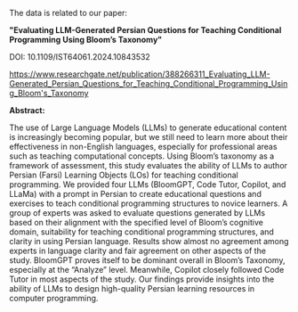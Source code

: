 The data is related to our paper:

**"Evaluating LLM-Generated Persian Questions for Teaching Conditional Programming Using Bloom’s Taxonomy"**

DOI: 10.1109/IST64061.2024.10843532

https://www.researchgate.net/publication/388266311_Evaluating_LLM-Generated_Persian_Questions_for_Teaching_Conditional_Programming_Using_Bloom's_Taxonomy

**Abstract:**

The use of Large Language Models (LLMs) to generate educational content is increasingly becoming popular, but we still need to learn more about their effectiveness in non-English languages, especially for professional areas such as teaching computational concepts. Using Bloom’s taxonomy as a framework of assessment, this study evaluates the ability of LLMs to author Persian (Farsi) Learning Objects (LOs) for teaching conditional programming. We provided four LLMs (BloomGPT, Code Tutor, Copilot, and LLaMa) with a prompt in Persian to create educational questions and exercises to teach conditional programming structures to novice learners. A group of experts was asked to evaluate questions generated by LLMs based on their alignment with the specified level of Bloom’s cognitive domain, suitability for teaching conditional programming structures, and clarity in using Persian language. Results show almost no agreement among experts in language clarity and fair agreement on other aspects of the study. BloomGPT proves itself to be dominant overall in Bloom’s Taxonomy, especially at the “Analyze” level. Meanwhile, Copilot closely followed Code Tutor in most aspects of the study. Our findings provide insights into the ability of LLMs to design high-quality Persian learning resources in computer programming.

